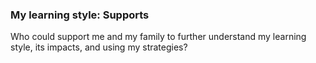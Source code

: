 ### My learning style: Supports

Who could support me and my family to further understand my learning style, its impacts, and using my strategies?
